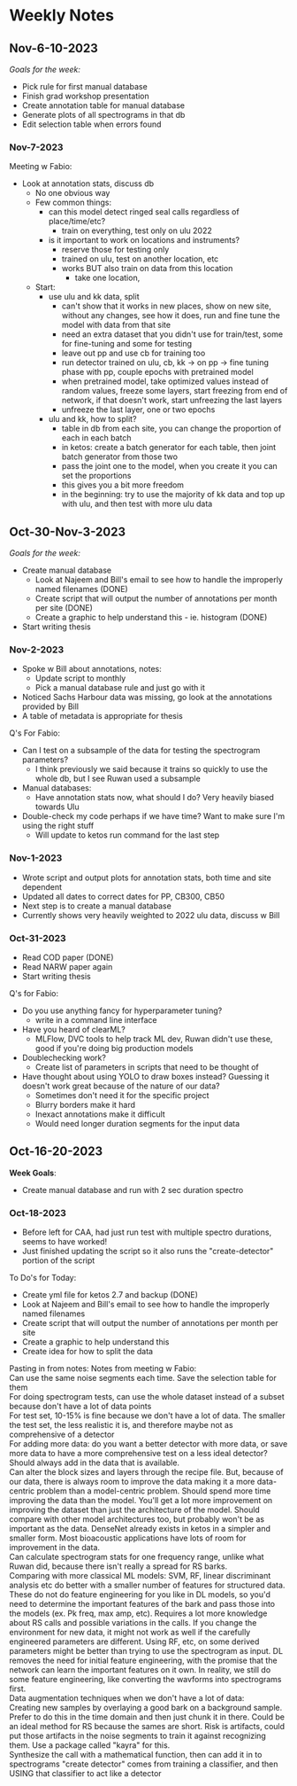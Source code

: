 # Weekly Notes #

## Nov-6-10-2023 ##

*Goals for the week:*
- Pick rule for first manual database 
- Finish grad workshop presentation
- Create annotation table for manual database
- Generate plots of all spectrograms in that db 
- Edit selection table when errors found 

### Nov-7-2023 ###

Meeting w Fabio: 
- Look at annotation stats, discuss db
  - No one obvious way 
  - Few common things: 
    - can this model detect ringed seal calls regardless of place/time/etc?
      - train on everything, test only on ulu 2022 
    - is it important to work on locations and instruments?
      - reserve those for testing only 
      - trained on ulu, test on another location, etc 
      - works BUT also train on data from this location
        - take one location, 
  - Start:
    - use ulu and kk data, split 
      - can't show that it works in new places, show on new site, without any changes, see how it does, run and fine tune the model with data from that site
      - need an extra dataset that you didn't use for train/test, some for fine-tuning and some for testing
      - leave out pp and use cb for training too 
      - run detector trained on ulu, cb, kk -> on pp -> fine tuning phase with pp, couple epochs with pretrained model 
      - when pretrained model, take optimized values instead of random values, freeze some layers, start freezing from end of network, if that doesn't work, start unfreezing the last layers 
      - unfreeze the last layer, one or two epochs 
    - ulu and kk, how to split? 
      - table in db from each site, you can change the proportion of each in each batch
      - in ketos: create a batch generator for each table, then joint batch generator from those two 
      - pass the joint one to the model, when you create it you can set the proportions
      - this gives you a bit more freedom 
      - in the beginning: try to use the majority of kk data and top up with ulu, and then test with more ulu data


## Oct-30-Nov-3-2023 ##

*Goals for the week:*
- Create manual database 
  - Look at Najeem and Bill's email to see how to handle the improperly named filenames (DONE)
  - Create script that will output the number of annotations per month per site (DONE)
  - Create a graphic to help understand this - ie. histogram (DONE)
- Start writing thesis

### Nov-2-2023 ###

- Spoke w Bill about annotations, notes: 
  - Update script to monthly 
  - Pick a manual database rule and just go with it 
- Noticed Sachs Harbour data was missing, go look at the annotations provided by Bill 
- A table of metadata is appropriate for thesis

Q's For Fabio: 
- Can I test on a subsample of the data for testing the spectrogram parameters? 
  - I think previously we said because it trains so quickly to use the whole db, but I see Ruwan used a subsample
- Manual databases:
  - Have annotation stats now, what should I do? Very heavily biased towards Ulu 
- Double-check my code perhaps if we have time? Want to make sure I'm using the right stuff
  - Will update to ketos run command for the last step

### Nov-1-2023 ###
- Wrote script and output plots for annotation stats, both time and site dependent 
- Updated all dates to correct dates for PP, CB300, CB50
- Next step is to create a manual database
- Currently shows very heavily weighted to 2022 ulu data, discuss w Bill

### Oct-31-2023 ###
- Read COD paper (DONE)
- Read NARW paper again
- Start writing thesis

Q's for Fabio: 
- Do you use anything fancy for hyperparameter tuning?
  - write in a command line interface 
- Have you heard of clearML? 
  - MLFlow, DVC tools to help track ML dev, Ruwan didn't use these, good if you're doing big production models
- Doublechecking work? 
  - Create list of parameters in scripts that need to be thought of 
- Have thought about using YOLO to draw boxes instead? Guessing it doesn't work great because of the nature of our data?
  - Sometimes don't need it for the specific project 
  - Blurry borders make it hard
  - Inexact annotations make it difficult 
  - Would need longer duration segments for the input data 

## Oct-16-20-2023 ##

**Week Goals**:
- Create manual database and run with 2 sec duration spectro

### Oct-18-2023 ###
- Before left for CAA, had just run test with multiple spectro durations, seems to have worked! 
- Just finished updating the script so it also runs the "create-detector" portion of the script 

To Do's for Today: 
- Create yml file for ketos 2.7 and backup (DONE)
- Look at Najeem and Bill's email to see how to handle the improperly named filenames 
- Create script that will output the number of annotations per month per site 
- Create a graphic to help understand this 
- Create idea for how to split the data

Pasting in from notes: 
Notes from meeting w Fabio:  
Can use the same noise segments each time. Save the selection table for them  
For doing spectrogram tests, can use the whole dataset instead of a subset because don't have a lot of data points  
For test set, 10-15% is fine because we don't have a lot of data. The smaller the test set, the less realistic it is, and therefore maybe not as comprehensive of a detector  
For adding more data: do you want a better detector with more data, or save more data to have a more comprehensive test on a less ideal detector? Should always add in the data that is available.  
Can alter the block sizes and layers through the recipe file. But, because of our data, there is always room to improve the data making it a more data-centric problem than a model-centric problem. Should spend more time improving the data than the model. You'll get a lot more improvement on improving the dataset than just the architecture of the model. Should compare with other model architectures too, but probably won't be as important as the data. DenseNet already exists in ketos in a simpler and smaller form. Most bioacoustic applications have lots of room for improvement in the data.  
Can calculate spectrogram stats for one frequency range, unlike what Ruwan did, because there isn't really a spread for RS barks.  
Comparing with more classical ML models: SVM, RF, linear discriminant analysis etc do better with a smaller number of features for structured data. These do not do feature engineering for you like in DL models, so you'd need to determine the important features of the bark and pass those into the models (ex. Pk freq, max amp, etc). Requires a lot more knowledge about RS calls and possible variations in the calls. If you change the environment for new data, it might not work as well if the carefully engineered parameters are different. Using RF, etc, on some derived parameters might be better than trying to use the spectrogram as input. DL removes the need for initial feature engineering, with the promise that the network can learn the important features on it own. In reality, we still do some feature engineering, like converting the wavforms into spectrograms first.  
Data augmentation techniques when we don't have a lot of data:  
Creating new samples by overlaying a good bark on a background sample. Prefer to do this in the time domain and then just chunk it in there. Could be an ideal method for RS because the sames are short. Risk is artifacts, could put those artifacts in the noise segments to train it against recognizing them. Use a package called "kayra" for this.  
Synthesize the call with a mathematical function, then can add it in to spectrograms 
"create detector" comes from training a classifier, and then USING that classifier to act like a detector  
